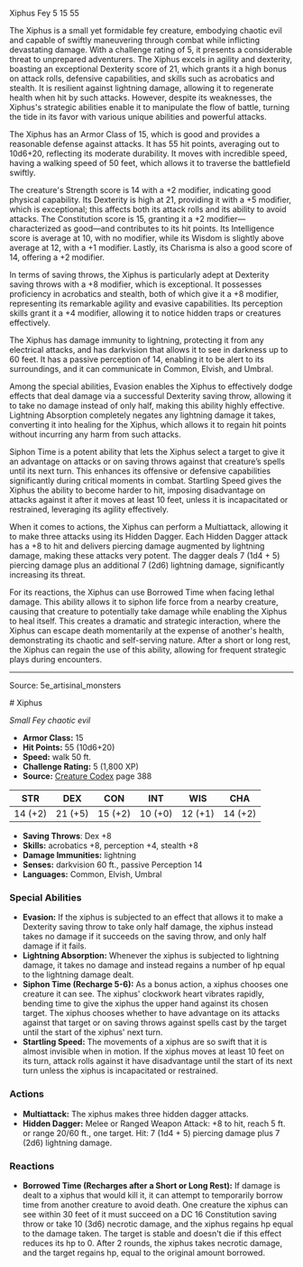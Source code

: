 <MonsterName/>Xiphus</MonsterName>
<CreatureType/>Fey</CreatureType>
<CR/>5</CR>
<AC/>15</AC>
<HP/>55</HP>
<summary>The Xiphus is a small yet formidable fey creature, embodying chaotic evil and capable of swiftly maneuvering through combat while inflicting devastating damage. With a challenge rating of 5, it presents a considerable threat to unprepared adventurers. The Xiphus excels in agility and dexterity, boasting an exceptional Dexterity score of 21, which grants it a high bonus on attack rolls, defensive capabilities, and skills such as acrobatics and stealth. It is resilient against lightning damage, allowing it to regenerate health when hit by such attacks. However, despite its weaknesses, the Xiphus's strategic abilities enable it to manipulate the flow of battle, turning the tide in its favor with various unique abilities and powerful attacks.</summary>

<detail>

The Xiphus has an Armor Class of 15, which is good and provides a reasonable defense against attacks. It has 55 hit points, averaging out to 10d6+20, reflecting its moderate durability. It moves with incredible speed, having a walking speed of 50 feet, which allows it to traverse the battlefield swiftly.

The creature's Strength score is 14 with a +2 modifier, indicating good physical capability. Its Dexterity is high at 21, providing it with a +5 modifier, which is exceptional; this affects both its attack rolls and its ability to avoid attacks. The Constitution score is 15, granting it a +2 modifier—characterized as good—and contributes to its hit points. Its Intelligence score is average at 10, with no modifier, while its Wisdom is slightly above average at 12, with a +1 modifier. Lastly, its Charisma is also a good score of 14, offering a +2 modifier.

In terms of saving throws, the Xiphus is particularly adept at Dexterity saving throws with a +8 modifier, which is exceptional. It possesses proficiency in acrobatics and stealth, both of which give it a +8 modifier, representing its remarkable agility and evasive capabilities. Its perception skills grant it a +4 modifier, allowing it to notice hidden traps or creatures effectively.

The Xiphus has damage immunity to lightning, protecting it from any electrical attacks, and has darkvision that allows it to see in darkness up to 60 feet. It has a passive perception of 14, enabling it to be alert to its surroundings, and it can communicate in Common, Elvish, and Umbral.

Among the special abilities, Evasion enables the Xiphus to effectively dodge effects that deal damage via a successful Dexterity saving throw, allowing it to take no damage instead of only half, making this ability highly effective. Lightning Absorption completely negates any lightning damage it takes, converting it into healing for the Xiphus, which allows it to regain hit points without incurring any harm from such attacks.

Siphon Time is a potent ability that lets the Xiphus select a target to give it an advantage on attacks or on saving throws against that creature’s spells until its next turn. This enhances its offensive or defensive capabilities significantly during critical moments in combat. Startling Speed gives the Xiphus the ability to become harder to hit, imposing disadvantage on attacks against it after it moves at least 10 feet, unless it is incapacitated or restrained, leveraging its agility effectively.

When it comes to actions, the Xiphus can perform a Multiattack, allowing it to make three attacks using its Hidden Dagger. Each Hidden Dagger attack has a +8 to hit and delivers piercing damage augmented by lightning damage, making these attacks very potent. The dagger deals 7 (1d4 + 5) piercing damage plus an additional 7 (2d6) lightning damage, significantly increasing its threat.

For its reactions, the Xiphus can use Borrowed Time when facing lethal damage. This ability allows it to siphon life force from a nearby creature, causing that creature to potentially take damage while enabling the Xiphus to heal itself. This creates a dramatic and strategic interaction, where the Xiphus can escape death momentarily at the expense of another's health, demonstrating its chaotic and self-serving nature. After a short or long rest, the Xiphus can regain the use of this ability, allowing for frequent strategic plays during encounters.</detail>



---

Source: 5e_artisinal_monsters

<statblock>
# Xiphus

*Small* *Fey* *chaotic evil*

- **Armor Class:** 15
- **Hit Points:** 55 (10d6+20)
- **Speed:** walk 50 ft.
- **Challenge Rating:** 5 (1,800 XP)
- **Source:** [Creature Codex](https://koboldpress.com/kpstore/product/creature-codex-for-5th-edition-dnd) page 388

| STR | DEX | CON | INT | WIS | CHA |
| --- | --- | --- | --- | --- | --- |
| 14 (+2) | 21 (+5) | 15 (+2) | 10 (+0) | 12 (+1) | 14 (+2) |

- **Saving Throws**: Dex +8
- **Skills:** acrobatics +8, perception +4, stealth +8
- **Damage Immunities:** lightning
- **Senses:** darkvision 60 ft., passive Perception 14
- **Languages:** Common, Elvish, Umbral

### Special Abilities

- **Evasion:** If the xiphus is subjected to an effect that allows it to make a Dexterity saving throw to take only half damage, the xiphus instead takes no damage if it succeeds on the saving throw, and only half damage if it fails.
- **Lightning Absorption:** Whenever the xiphus is subjected to lightning damage, it takes no damage and instead regains a number of hp equal to the lightning damage dealt.
- **Siphon Time (Recharge 5-6):** As a bonus action, a xiphus chooses one creature it can see. The xiphus' clockwork heart vibrates rapidly, bending time to give the xiphus the upper hand against its chosen target. The xiphus chooses whether to have advantage on its attacks against that target or on saving throws against spells cast by the target until the start of the xiphus' next turn.
- **Startling Speed:** The movements of a xiphus are so swift that it is almost invisible when in motion. If the xiphus moves at least 10 feet on its turn, attack rolls against it have disadvantage until the start of its next turn unless the xiphus is incapacitated or restrained.

### Actions

- **Multiattack:** The xiphus makes three hidden dagger attacks.
- **Hidden Dagger:** Melee or Ranged Weapon Attack: +8 to hit, reach 5 ft. or range 20/60 ft., one target. Hit: 7 (1d4 + 5) piercing damage plus 7 (2d6) lightning damage.

### Reactions

- **Borrowed Time (Recharges after a Short or Long Rest):** If damage is dealt to a xiphus that would kill it, it can attempt to temporarily borrow time from another creature to avoid death. One creature the xiphus can see within 30 feet of it must succeed on a DC 16 Constitution saving throw or take 10 (3d6) necrotic damage, and the xiphus regains hp equal to the damage taken. The target is stable and doesn't die if this effect reduces its hp to 0. After 2 rounds, the xiphus takes necrotic damage, and the target regains hp, equal to the original amount borrowed.


</statblock>


